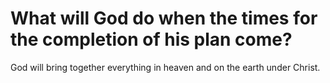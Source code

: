 # What will God do when the times for the completion of his plan come?

God will bring together everything in heaven and on the earth under Christ.
